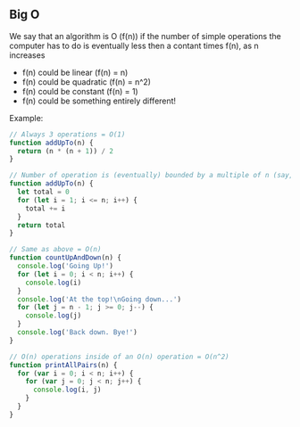 ## Big O

We say that an algorithm is O (f(n)) if the number of simple operations the computer has to do is eventually less then a contant times f(n), as n increases

- f(n) could be linear (f(n) = n)
- f(n) could be quadratic (f(n) = n^2)
- f(n) could be constant (f(n) = 1)
- f(n) could be something entirely different!

Example:

```js
// Always 3 operations = O(1)
function addUpTo(n) {
  return (n * (n + 1)) / 2
}
```

```js
// Number of operation is (eventually) bounded by a multiple of n (say, 10n) = O(n)
function addUpTo(n) {
  let total = 0
  for (let i = 1; i <= n; i++) {
    total += i
  }
  return total
}
```

```js
// Same as above = O(n)
function countUpAndDown(n) {
  console.log('Going Up!')
  for (let i = 0; i < n; i++) {
    console.log(i)
  }
  console.log('At the top!\nGoing down...')
  for (let j = n - 1; j >= 0; j--) {
    console.log(j)
  }
  console.log('Back down. Bye!')
}
```

```js
// O(n) operations inside of an O(n) operation = O(n^2)
function printAllPairs(n) {
  for (var i = 0; i < n; i++) {
    for (var j = 0; j < n; j++) {
      console.log(i, j)
    }
  }
}
```
